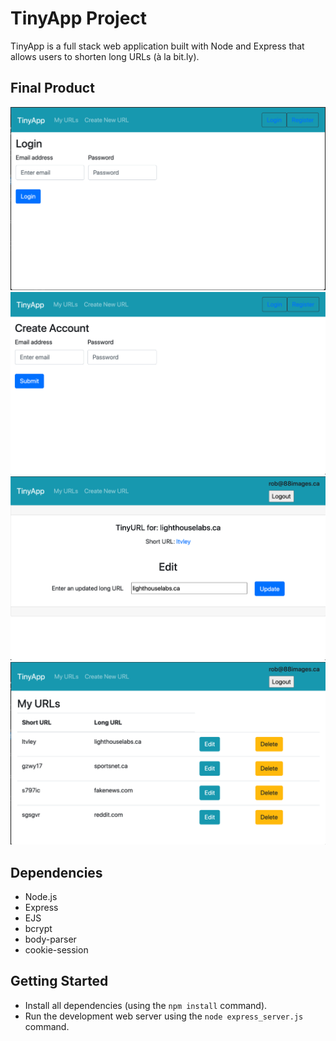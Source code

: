 # TinyApp Project

TinyApp is a full stack web application built with Node and Express that allows users to shorten long URLs (à la bit.ly).

## Final Product

!["Screenshot Login Page"](https://github.com/88Navistar/tinyapp/blob/master/docs/urls_login.png?raw=true)
!["Screenshot Register Page"](https://github.com/88Navistar/tinyapp/blob/master/docs/urls_register.png?raw=true)
!["Screenshot Short Url"](https://github.com/88Navistar/tinyapp/blob/master/docs/urls_shortUrl.png?raw=true)
!["Screenshot URL Samples"](https://github.com/88Navistar/tinyapp/blob/master/docs/urls_urls.png?raw=true)

## Dependencies

- Node.js
- Express
- EJS
- bcrypt
- body-parser
- cookie-session

## Getting Started

- Install all dependencies (using the `npm install` command).
- Run the development web server using the `node express_server.js` command.